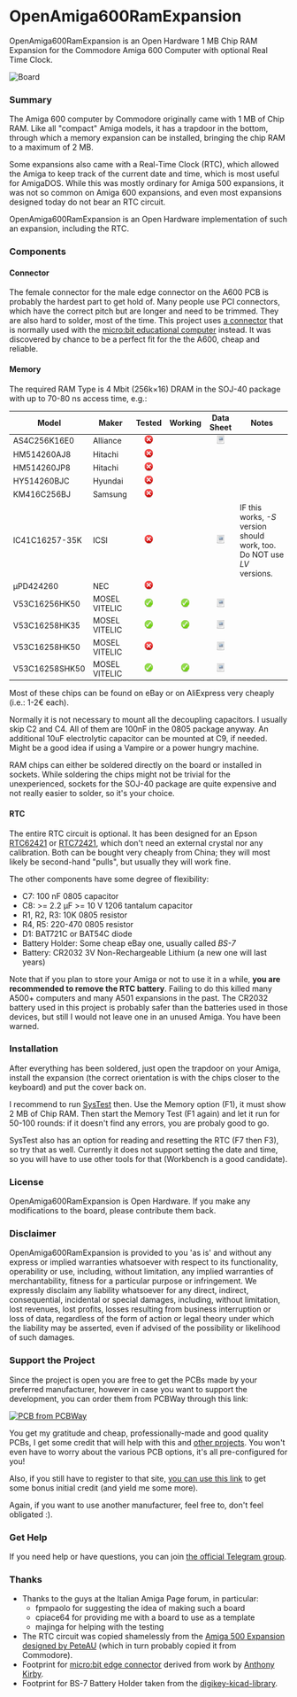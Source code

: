 # OpenAmiga600RamExpansion
OpenAmiga600RamExpansion is an Open Hardware 1 MB Chip RAM Expansion for the Commodore Amiga 600 Computer with optional Real Time Clock.

![Board](https://raw.githubusercontent.com/SukkoPera/OpenAmiga600RamExpansion/master/doc/render-top.png)

### Summary
The Amiga 600 computer by Commodore originally came with 1 MB of Chip RAM. Like all "compact" Amiga models, it has a trapdoor in the bottom, through which a memory expansion can be installed, bringing the chip RAM to a maximum of 2 MB.

Some expansions also came with a Real-Time Clock (RTC), which allowed the Amiga to keep track of the current date and time, which is most useful for AmigaDOS. While this was mostly ordinary for Amiga 500 expansions, it was not so common on Amiga 600 expansions, and even most expansions designed today do not bear an RTC circuit.

OpenAmiga600RamExpansion is an Open Hardware implementation of such an expansion, including the RTC.

### Components
#### Connector
The female connector for the male edge connector on the A600 PCB is probably the hardest part to get hold of. Many people use PCI connectors, which have the correct pitch but are longer and need to be trimmed. They are also hard to solder, most of the time. This project uses [a connector](https://coolcomponents.co.uk/products/edge-connector-for-bbc-micro-bit) that is normally used with the [micro:bit educational computer](http://microbit.org) instead. It was discovered by chance to be a perfect fit for the the A600, cheap and reliable.

#### Memory
The required RAM Type is 4 Mbit (256k×16) DRAM in the SOJ-40 package with up to 70-80 ns access time, e.g.:

|Model         |Maker           |Tested                                                                              |Working                                                                               |Data Sheet                                                                                                                                                                 |Notes                                                                                |
|--------------|----------------|:----------------------------------------------------------------------------------:|:------------------------------------------------------------------------------------:|:-------------------------------------------------------------------------------------------------------------------------------------------------------------------------:|-------------------------------------------------------------------------------------|
|AS4C256K16E0  |Alliance        |![No](doc/no.png)  |                                                                                      |[![PDF](doc/doc.png)](http://www.dexsilicium.com/Alliance_AS4C256K16E0.pdf)                               |                                                                                     |
|HM514260AJ8   |Hitachi         |![No](doc/no.png)  |                                                                                      |                                                                                                                                                                           |                                                                                     |
|HM514260JP8   |Hitachi         |![No](doc/no.png)  |                                                                                      |                                                                                                                                                                           |                                                                                     |
|HY514260BJC   |Hyundai         |![No](doc/no.png)  |                                                                                      |                                                                                                                                                                           |                                                                                     |
|KM416C256BJ   |Samsung         |![No](doc/no.png)  |                                                                                      |                                                                                                                                                                           |                                                                                     |
|IC41C16257-35K|ICSI            |![No](doc/no.png)  |                                                                                      |[![PDF](doc/doc.png)](http://pdf.datasheetcatalog.com/datasheet2/f/0x3d8ida5x0jift9qq8jrfp8adpy.pdf)      |IF this works, _-S_ version should work, too. Do NOT use _LV_ versions.              |
|µPD424260     |NEC             |![No](doc/no.png)  |                                                                                      |                                                                                                                                                                           |                                                                                     |
|V53C16256HK50 |MOSEL VITELIC   |![Yes](doc/yes.png)|![Yes](doc/yes.png)  |[![PDF](doc/doc.png)](https://www.digchip.com/datasheets/parts/datasheet/308/V53C16256HK50-pdf.php)       |                                                                                     |
|V53C16258HK35 |MOSEL VITELIC   |![Yes](doc/yes.png)|![Yes](doc/yes.png)  |[![PDF](doc/doc.png)](https://www.digchip.com/datasheets/parts/datasheet/308/V53C16258HK35-pdf.php)       |                                                                                     |
|V53C16258HK50 |MOSEL VITELIC   |![No](doc/no.png)  |                                                                                      |[![PDF](doc/doc.png)](https://www.digchip.com/datasheets/parts/datasheet/308/V53C16258HK50-pdf.php)       |                                                                                     |
|V53C16258SHK50|MOSEL VITELIC   |![Yes](doc/yes.png)|![Yes](doc/yes.png)  |[![PDF](doc/doc.png)](https://www.digchip.com/datasheets/parts/datasheet/308/V53C16258SHK50-pdf.php)      |                                                                                     |

Most of these chips can be found on eBay or on AliExpress very cheaply (i.e.: 1-2€ each).

Normally it is not necessary to mount all the decoupling capacitors. I usually skip C2 and C4. All of them are 100nF in the 0805 package anyway. An additional 10uF electrolytic capacitor can be mounted at C9, if needed. Might be a good idea if using a Vampire or a power hungry machine.

RAM chips can either be soldered directly on the board or installed in sockets. While soldering the chips might not be trivial for the unexperienced, sockets for the SOJ-40 package are quite expensive and not really easier to solder, so it's your choice.

#### RTC
The entire RTC circuit is optional. It has been designed for an Epson [RTC62421](http://pdf.datasheetcatalog.com/datasheets/90/339927_DS.pdf) or [RTC72421](http://pdf.datasheetcatalog.com/datasheet/epson/RTC-72423.pdf), which don't need an external crystal nor any calibration. Both can be bought very cheaply from China; they will most likely be second-hand "pulls", but usually they will work fine.

The other components have some degree of flexibility:
- C7: 100 nF 0805 capacitor
- C8: >= 2.2 μF >= 10 V 1206 tantalum capacitor
- R1, R2, R3: 10K 0805 resistor
- R4, R5: 220-470 0805 resistor
- D1: BAT721C or BAT54C diode
- Battery Holder: Some cheap eBay one, usually called *BS-7*
- Battery: CR2032 3V Non-Rechargeable Lithium (a new one will last years)

Note that if you plan to store your Amiga or not to use it in a while, **you are recommended to remove the RTC battery**. Failing to do this killed many A500+ computers and many A501 expansions in the past. The CR2032 battery used in this project is probably safer than the batteries used in those devices, but still I would not leave one in an unused Amiga. You have been warned.

### Installation
After everything has been soldered, just open the trapdoor on your Amiga, install the expansion (the correct orientation is with the chips closer to the keyboard) and put the cover back on.

I recommend to run [SysTest](https://github.com/keirf/Amiga-Stuff) then. Use the Memory option (F1), it must show 2 MB of Chip RAM. Then start the Memory Test (F1 again) and let it run for 50-100 rounds: if it doesn't find any errors, you are probaly good to go.

SysTest also has an option for reading and resetting the RTC (F7 then F3), so try that as well. Currently it does not support setting the date and time, so you will have to use other tools for that (Workbench is a good candidate).

### License
OpenAmiga600RamExpansion is Open Hardware. If you make any modifications to the board, please contribute them back.

### Disclaimer
OpenAmiga600RamExpansion is provided to you 'as is' and without any express or implied warranties whatsoever with respect to its functionality, operability or use, including, without limitation, any implied warranties of merchantability, fitness for a particular purpose or infringement. We expressly disclaim any liability whatsoever for any direct, indirect, consequential, incidental or special damages, including, without limitation, lost revenues, lost profits, losses resulting from business interruption or loss of data, regardless of the form of action or legal theory under which the liability may be asserted, even if advised of the possibility or likelihood of such damages.

### Support the Project
Since the project is open you are free to get the PCBs made by your preferred manufacturer, however in case you want to support the development, you can order them from PCBWay through this link:

[![PCB from PCBWay](https://www.pcbway.com/project/img/images/frompcbway.png)](https://www.pcbway.com/project/shareproject/OpenAmiga600RamExpansion_V1.html)

You get my gratitude and cheap, professionally-made and good quality PCBs, I get some credit that will help with this and [other projects](https://www.pcbway.com/project/member/shareproject/?bmbid=41100). You won't even have to worry about the various PCB options, it's all pre-configured for you!

Also, if you still have to register to that site, [you can use this link](https://www.pcbway.com/setinvite.aspx?inviteid=41100) to get some bonus initial credit (and yield me some more).

Again, if you want to use another manufacturer, feel free to, don't feel obligated :).

### Get Help
If you need help or have questions, you can join [the official Telegram group](https://t.me/joinchat/HUHdWBC9J9JnYIrvTYfZmg).

### Thanks
- Thanks to the guys at the Italian Amiga Page forum, in particular:
  - fpmpaolo for suggesting the idea of making such a board
  - cpiace64 for providing me with a board to use as a template
  - majinga for helping with the testing
- The RTC circuit was copied shamelessly from the [Amiga 500 Expansion designed by PeteAU](http://eab.abime.net/showthread.php?t=85395) (which in turn probably copied it from Commodore).
- Footprint for [micro:bit edge connector](https://coolcomponents.co.uk/products/edge-connector-for-bbc-micro-bit) derived from work by [Anthony Kirby](https://github.com/anthonykirby/kicad_microbit_connector).
- Footprint for BS-7 Battery Holder taken from the [digikey-kicad-library](https://github.com/digikey/digikey-kicad-library).
